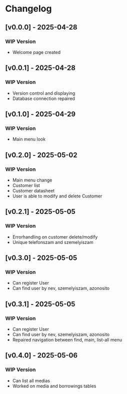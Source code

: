 # Changelog

## [v0.0.0] - 2025-04-28
### WIP Version
- Welcome page created

## [v0.0.1] - 2025-04-28
### WIP Version
- Version control and displaying
- Database connection repaired

## [v0.1.0] - 2025-04-29
### WIP Version
- Main menu look

## [v0.2.0] - 2025-05-02
### WIP Version
- Main menu change
- Customer list 
- Customer datasheet
- User is able to modify and delete Customer

 ## [v0.2.1] - 2025-05-05
### WIP Version
- Errorhandling on customer delete/modify
- Unique telefonszam and szemelyiszam

 ## [v0.3.0] - 2025-05-05
### WIP Version
- Can register User
- Can find user by nev, szemelyiszam, azonosito  

 ## [v0.3.1] - 2025-05-05
### WIP Version
- Can register User
- Can find user by nev, szemelyiszam, azonosito  
- Repaired navigation between find, main, list-all menu

 ## [v0.4.0] - 2025-05-06
### WIP Version
- Can list all medias
- Worked on media and borrowings tables
